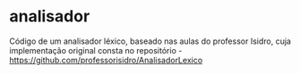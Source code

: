 # analisador
Código de um analisador léxico, baseado nas aulas do professor Isidro, cuja implementação original consta no repositório - https://github.com/professorisidro/AnalisadorLexico
